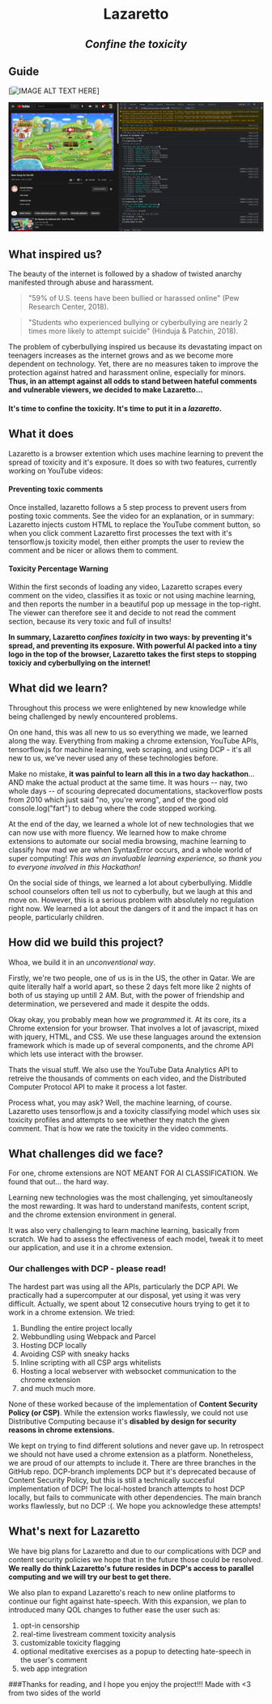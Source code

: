 # <p align="center">**Lazaretto**</p>
## <p align="center">*Confine the toxicity*</p>

## Guide

[![IMAGE ALT TEXT HERE](https://www.youtube.com/watch?v=ey_374G-SYg)]

<div style="text-align:center">
    <img src="images\P1.png" />
</div>

## What inspired us?

The beauty of the internet is followed by a shadow of twisted anarchy manifested through abuse and harassment.

> "59% of U.S. teens have been bullied or harassed online" (Pew Research Center, 2018).

> "Students who experienced bullying or cyberbullying are nearly 2 times more likely to attempt suicide" (Hinduja & Patchin, 2018).

The problem of cyberbullying inspired us because its devastating impact on teenagers increases as the internet grows and as we become more dependent on technology. Yet, there are no measures taken to improve the protection against hatred and harassment online, especially for minors. **Thus, in an attempt against all odds to stand between hateful comments and vulnerable viewers, we decided to make Lazaretto...**

#### It's time to confine the toxicity. It's time to put it in a *lazaretto*.

## What it does

Lazaretto is a browser extention which uses machine learning to prevent the spread of toxicity and it's exposure. It does so with two features, currently working on YouTube videos:

#### Preventing toxic comments
Once installed, lazaretto follows a 5 step process to prevent users from posting toxic comments. See the video for an explanation, or in summary: Lazaretto injects custom HTML to replace the YouTube comment button, so when you click comment Lazaretto first processes the text with it's tensorflow.js toxicity model, then either prompts the user to review the comment and be nicer or allows them to comment. 

#### Toxicity Percentage Warning
Within the first seconds of loading any video, Lazaretto scrapes every comment on the video, classifies it as toxic or not using machine learning, and then reports the number in a beautiful pop up message in the top-right. The viewer can therefore see it and decide to not read the comment section, because its very toxic and full of insults! 

**In summary, Lazaretto *confines toxicity* in two ways: by preventing it's spread, and preventing its exposure. With powerful AI packed into a tiny logo in the top of the browser, Lazaretto takes the first steps to stopping toxiciy and cyberbullying on the internet!**


## What did we learn?

Throughout this process we were enlightened by new knowledge while being challenged by newly encountered problems.

On one hand, this was all new to us so everything we made, we learned along the way. Everything from making a chrome extension, YouTube APIs, tensorflow.js for machine learning, web scraping, and using DCP - it's all new to us, we've never used any of these technologies before.

Make no mistake, **it was painful to learn all this in a two day hackathon**... AND make the actual product at the same time. It was hours -- nay, two whole days -- of scouring deprecated documentations, stackoverflow posts from 2010 which just said "no, you're wrong", and of the good old console.log("fart") to debug where the code stopped working.  

At the end of the day, we learned a whole lot of new technologies that we can now use with more fluency. We learned how to make chrome extensions to automate our social media browsing, machine learning to classify how mad we are when SyntaxError occurs, and a whole world of super computing! *This was an invaluable learning experience, so thank you to everyone involved in this Hackathon!*

On the social side of things, we learned a lot about cyberbullying. Middle school counselors often tell us not to cyberbully, but we laugh at this and move on. However, this is a serious problem with absolutely no regulation right now. We learned a lot about the dangers of it and the impact it has on people, particularly children.

## How did we build this project?

Whoa, we build it in an *unconventional way*.

Firstly, we're two people, one of us is in the US, the other in Qatar. We are quite literally half a world apart, so these 2 days felt more like 2 nights of both of us staying up untill 2 AM. But, with the power of friendship and determination, we persevered and made it despite the odds.

Okay okay, you probably mean how we *programmed* it. At its core, its a Chrome extension for your browser. That involves a lot of javascript, mixed with jquery, HTML, and CSS. We use these languages around the extension framework which is made up of several components, and the chrome API which lets use interact with the browser.

Thats the visual stuff. We also use the YouTube Data Analytics API to retreive the thousands of comments on each video, and the Distributed Computer Protocol API to make it process a lot faster.

Process what, you may ask? Well, the machine learning, of course.
Lazaretto uses tensorflow.js and a toxicity classifying model which uses six toxicity profiles and attempts to see whether they match the given comment. That is how we rate the toxicity in the video comments.

## What challenges did we face?

For one, chrome extensions are NOT MEANT FOR AI CLASSIFICATION. We found that out... the hard way.

Learning new technologies was the most challenging, yet simoultaneosly the most rewarding. It was hard to understand manifests, content script, and the chrome extension environment in general.

It was also very challenging to learn machine learning, basically from scratch. We had to assess the effectiveness of each model, tweak it to meet our application, and use it in a chrome extension.

### Our challenges with DCP - please read!
The hardest part was using all the APIs, particularly the DCP API. We practically had a supercomputer at our disposal, yet using it was very difficult. Actually, we spent about 12 consecutive hours trying to get it to work in a chrome extension. We tried:
1. Bundling the entire project locally
2. Webbundling using Webpack and Parcel
2. Hosting DCP locally
3. Avoiding CSP with sneaky hacks
4. Inline scripting with all CSP args whitelists
5. Hosting a local webserver with websocket communication to the chrome extension
6. and much much more.

None of these worked because of the implementation of **Content Security Policy (or CSP)**. While the extension works flawlessly, we could not use Distributive Computing because it's **disabled by design for security reasons in chrome extensions.**

We kept on trying to find different solutions and never gave up. In retrospect we should not have used a chrome extension as a platform. Nonetheless, we are proud of our attempts to include it. There are three branches in the GitHub repo. DCP-branch implements DCP but it's deprecated because of Content Security Policy, but this is still a technically succesful implementation of DCP! The local-hosted branch attempts to host DCP locally, but fails to communicate with other dependencies. The main branch works flawlessly, but no DCP :(. We hope you acknowledge these attempts!

## What's next for Lazaretto
We have big plans for Lazaretto and due to our complications with DCP and content security policies we hope that in the future those could be resolved. **We really do think Lazaretto's future resides in DCP's access to parallel computing and we will try our best to get there.** 

We also plan to expand Lazaretto's reach to new online platforms to continue our fight against hate-speech. With this expansion, we plan to introduced many QOL changes to futher ease the user such as: 
1. opt-in censorship
2. real-time livestream comment toxicity analysis
3. customizable toxicity flagging
4. optional meditative exercises as a popup to detecting hate-speech in the user's comment
5. web app integration 


###Thanks for reading, and I hope you enjoy the project!!! Made with <3 from two sides of the world
